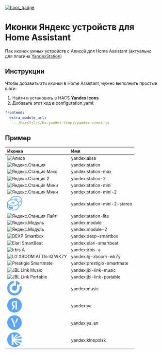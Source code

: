 [![hacs_badge](https://img.shields.io/badge/HACS-Default-orange.svg?style=for-the-badge)](https://github.com/hacs/integration)

# Иконки Яндекс устройств для Home Assistant
Пак иконок умных устройств с Алисой для Home Assistant (актуально для плагина [YandexStation](https://github.com/AlexxIT/YandexStation))

## Инструкции
Чтобы добавить эти иконки в Home Assistant, нужно выполнить простые шаги:

1. Найти и установить в HACS **Yandex Icons**
2. Добавьте этот код в configuration.yaml:

```yaml
frontend:
  extra_module_url:
    - /hacsfiles/ha-yandex-icons/yandex-icons.js 
```

## Пример

| Иконка                                                                                                                                                      | Имя                             |
|:------------------------------------------------------------------------------------------------------------------------------------------------------------|:--------------------------------|
| ![Алиса](https://raw.githubusercontent.com/iswitch/ha-yandex-icons/master/docs/alisa.svg "Алиса")                                                           | yandex:alisa                    |
| ![Яндекс.Станция](https://raw.githubusercontent.com/iswitch/ha-yandex-icons/master/docs/station.svg "Яндекс.Станция")                                       | yandex:station                  |
| ![Яндекс.Станция Макс](https://raw.githubusercontent.com/iswitch/ha-yandex-icons/master/docs/station-max.svg "Яндекс.Станция Макс")                         | yandex:station-max              |
| ![Яндекс.Станция 2](https://raw.githubusercontent.com/iswitch/ha-yandex-icons/master/docs/station-2.svg "Яндекс.Станция 2")                                 | yandex:station-2                |
| ![Яндекс.Станция Мини](https://raw.githubusercontent.com/iswitch/ha-yandex-icons/master/docs/station-mini.svg "Яндекс.Станция Мини")                        | yandex:station-mini             |
| ![Яндекс.Станция Мини](https://raw.githubusercontent.com/iswitch/ha-yandex-icons/master/docs/station-mini-2.svg "Яндекс.Станция Мини 2")                    | yandex:station-mini-2           |
| ![Яндекс.Станция Мини](https://raw.githubusercontent.com/iswitch/ha-yandex-icons/master/docs/station-mini-2-stereo.svg "Яндекс.Станция Мини 2 (Стерео)")    | yandex:station-mini-2-stereo    |
| ![Яндекс.Станция Лайт](https://raw.githubusercontent.com/iswitch/ha-yandex-icons/master/docs/station-lite.svg "Яндекс.Станция Лайт")                        | yandex:station-lite             |
| ![Яндекс.Модуль](https://raw.githubusercontent.com/iswitch/ha-yandex-icons/master/docs/module.svg "Яндекс.Модуль")                                          | yandex:module                   |
| ![Яндекс.Модуль](https://raw.githubusercontent.com/iswitch/ha-yandex-icons/master/docs/module-2.svg "Яндекс.Модуль 2")                                      | yandex:module-2                 |
| ![DEXP Smartbox](https://raw.githubusercontent.com/iswitch/ha-yandex-icons/master/docs/dexp-smartbox.svg "DEXP Smartbox")                                   | yandex:dexp-smartbox            |
| ![Elari SmartBeat](https://raw.githubusercontent.com/iswitch/ha-yandex-icons/master/docs/elari-smartbeat.svg "Elari SmartBeat")                             | yandex:elari-smartbeat          |
| ![Irbis A](https://raw.githubusercontent.com/iswitch/ha-yandex-icons/master/docs/irbis-a.svg "Irbis A")                                                     | yandex:irbis-a                  |
| ![LG XBOOM AI ThinQ WK7Y](https://raw.githubusercontent.com/iswitch/ha-yandex-icons/master/docs/lg-xboom-wk7y.svg "LG XBOOM AI ThinQ WK7Y")                 | yandex:lg-xboom-wk7y            |
| ![Prestigio Smartmate](https://raw.githubusercontent.com/iswitch/ha-yandex-icons/master/docs/prestigio-smartmate.svg "Prestigio Smartmate")                 | yandex:prestigio-smartmate      |
| ![JBL Link Music](https://raw.githubusercontent.com/iswitch/ha-yandex-icons/master/docs/jbl-link-music.svg "JBL Link Music")                                | yandex:jbl-link-music           |
| ![JBL Link Portable](https://raw.githubusercontent.com/iswitch/ha-yandex-icons/master/docs/jbl-link-portable.svg "JBL Link Portable")                       | yandex:jbl-link-portable        |
| ![Яндекс.Музыка](https://raw.githubusercontent.com/iswitch/ha-yandex-icons/master/docs/music.svg "Музыка")                                                  | yandex:music                    |
| ![Логотип RU](https://raw.githubusercontent.com/iswitch/ha-yandex-icons/master/docs/ya.svg "Логотип RU")                                                    | yandex:ya                       |
| ![Логотип EN](https://raw.githubusercontent.com/iswitch/ha-yandex-icons/master/docs/ya_en.svg "Логотип EN")                                                 | yandex:ya_en                    |
| ![Кинопоиск](https://raw.githubusercontent.com/iswitch/ha-yandex-icons/master/docs/kinopoisk.svg "Кинопоиск")                                               | yandex:kinopoisk                |
